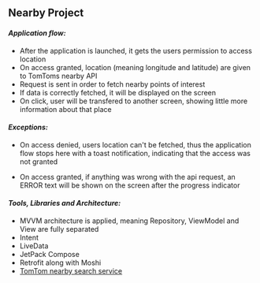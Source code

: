 
## Nearby Project

#### _Application flow:_

* After the application is launched, it gets the users permission to access location
* On access granted, location (meaning longitude and latitude) are given to TomToms nearby API
* Request is sent in order to fetch nearby points of interest
* If data is correctly fetched, it will be displayed on the screen
* On click, user will be transfered to another screen, showing little more information about that place
 
#### _Exceptions:_
* On access denied, users location can't be fetched, thus the application flow stops here with a toast notification, indicating that the access was not granted

* On access granted, if anything was wrong with the api request, an ERROR text will be shown on the screen after the progress indicator

#### _Tools, Libraries and Architecture:_

* MVVM architecture is applied, meaning Repository, ViewModel and View are fully separated
* Intent
* LiveData 
* JetPack Compose
* Retrofit along with Moshi
* [TomTom nearby search service](https://developer.tomtom.com/search-api/documentation/search-service/nearby-search)
